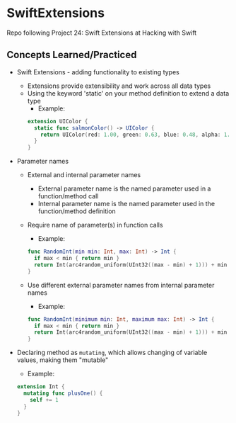 # SwiftExtensions
Repo following Project 24: Swift Extensions at Hacking with Swift

## Concepts Learned/Practiced
* Swift Extensions - adding functionality to existing types
  * Extensions provide extensibility and work across all data types
  * Using the keyword 'static' on your method definition to extend a data type
    * Example:
    ```Swift
    extension UIColor {
      static func salmonColor() -> UIColor {
        return UIColor(red: 1.00, green: 0.63, blue: 0.48, alpha: 1.0)
      }
    }
    ```
* Parameter names
  * External and internal parameter names
    * External parameter name is the named parameter used in a function/method call
    * Internal parameter name is the named parameter used in the function/method definition
  * Require name of parameter(s) in function calls
    * Example:

    ```Swift
    func RandomInt(min min: Int, max: Int) -> Int {
      if max < min { return min }
      return Int(arc4random_uniform(UInt32((max - min) + 1))) + min
    }
    ```

  * Use different external parameter names from internal parameter names
    * Example:

    ```Swift
    func RandomInt(minimum min: Int, maximum max: Int) -> Int {
      if max < min { return min }
      return Int(arc4random_uniform(UInt32((max - min) + 1))) + min
    }
    ```

* Declaring method as ```mutating```, which allows changing of variable values, making them "mutable"
  * Example:

  ```Swift
  extension Int {
    mutating func plusOne() {
      self += 1
    }
  }
  ```
